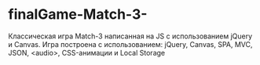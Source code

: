 # finalGame-Match-3-
Классическая игра Match-3 написанная на JS с использованием jQuery и Canvas. Игра построена с использованием:  jQuery, Canvas, SPA, MVC, JSON, &lt;audio>, CSS-анимации и Local Storage
